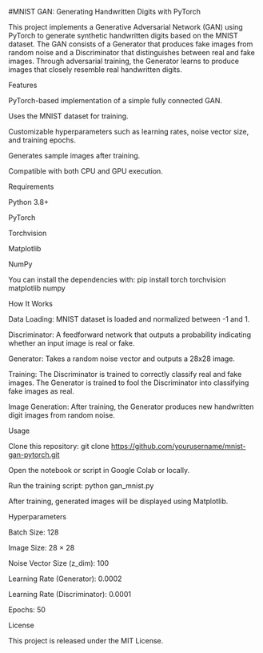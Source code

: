 #MNIST GAN: Generating Handwritten Digits with PyTorch

This project implements a Generative Adversarial Network (GAN) using PyTorch to generate synthetic handwritten digits based on the MNIST dataset. The GAN consists of a Generator that produces fake images from random noise and a Discriminator that distinguishes between real and fake images. Through adversarial training, the Generator learns to produce images that closely resemble real handwritten digits.

Features

PyTorch-based implementation of a simple fully connected GAN.

Uses the MNIST dataset for training.

Customizable hyperparameters such as learning rates, noise vector size, and training epochs.

Generates sample images after training.

Compatible with both CPU and GPU execution.

Requirements

Python 3.8+

PyTorch

Torchvision

Matplotlib

NumPy

You can install the dependencies with: pip install torch torchvision matplotlib numpy

How It Works

Data Loading: MNIST dataset is loaded and normalized between -1 and 1.

Discriminator: A feedforward network that outputs a probability indicating whether an input image is real or fake.

Generator: Takes a random noise vector and outputs a 28x28 image.

Training: The Discriminator is trained to correctly classify real and fake images.
          The Generator is trained to fool the Discriminator into classifying fake images as real.
          
Image Generation: After training, the Generator produces new handwritten digit images from random noise.

Usage

Clone this repository: git clone https://github.com/yourusername/mnist-gan-pytorch.git

Open the notebook or script in Google Colab or locally.

Run the training script: python gan_mnist.py

After training, generated images will be displayed using Matplotlib.

Hyperparameters

Batch Size: 128

Image Size: 28 × 28

Noise Vector Size (z_dim): 100

Learning Rate (Generator): 0.0002

Learning Rate (Discriminator): 0.0001

Epochs: 50

License

This project is released under the MIT License.
